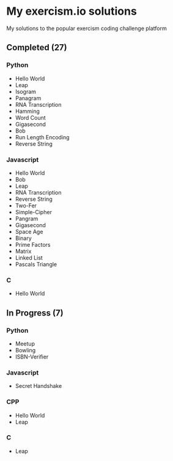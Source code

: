 # My exercism.io solutions
My solutions to the popular exercism coding challenge platform

## Completed (27)
### Python
* Hello World
* Leap
* Isogram
* Panagram
* RNA Transcription
* Hamming
* Word Count
* Gigasecond
* Bob
* Run Length Encoding
* Reverse String

### Javascript
* Hello World
* Bob
* Leap
* RNA Transcription
* Reverse String
* Two-Fer
* Simple-Cipher
* Pangram
* Gigasecond
* Space Age
* Binary
* Prime Factors
* Matrix
* Linked List
* Pascals Triangle

### C
* Hello World

## In Progress (7)
### Python
* Meetup
* Bowling
* ISBN-Verifier

### Javascript
* Secret Handshake

### CPP
* Hello World
* Leap

### C
* Leap
